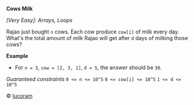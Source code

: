 **Cows Milk**

*[Very Easy]: Arrays, Loops*

Rajao just bought `n` cows. Each cow produce `cow[i]` of milk every day.
What's the total amount of milk Rajao will get after `d` days of milking
those cows?

__Example__
- For `n = 3`, `cow = [2, 3, 1]`, `d = 5`, the answer should be `30`.

*Guaranteed constraints*
`0 <= n <= 10^5` 
`0 <= cow[i] <= 10^5` 
`1 <= d <= 10^5`

© [lucoram](https://app.codesignal.com/profile/lucoram)
